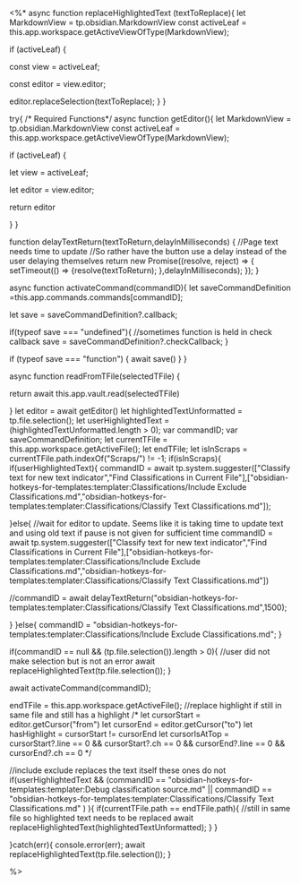 <%*
async function replaceHighlightedText (textToReplace){
let MarkdownView = tp.obsidian.MarkdownView
const activeLeaf =
this.app.workspace.getActiveViewOfType(MarkdownView);

if (activeLeaf) {

const view = activeLeaf;

const editor = view.editor;

editor.replaceSelection(textToReplace);
}
}


try{
/* Required Functions*/
async function getEditor(){
let MarkdownView = tp.obsidian.MarkdownView
const activeLeaf =
this.app.workspace.getActiveViewOfType(MarkdownView);

if (activeLeaf) {

let view = activeLeaf;

let editor = view.editor;

return editor

}
}

function delayTextReturn(textToReturn,delayInMilliseconds) {
//Page text needs time to update
//So rather have the button use a delay instead of the user delaying themselves
return new Promise((resolve, reject) => {
     setTimeout(() => {resolve(textToReturn);
     },delayInMilliseconds);
   });
}

async function activateCommand(commandID){
let saveCommandDefinition =this.app.commands.commands[commandID];

let save = saveCommandDefinition?.callback;

if(typeof save === "undefined"){
//sometimes function is held in check callback
save = saveCommandDefinition?.checkCallback;
}

if (typeof save === "function") {
await save()
}
}

async function readFromTFile(selectedTFile) {

return await this.app.vault.read(selectedTFile)

}
let editor = await getEditor()
let highlightedTextUnformatted = tp.file.selection();
let userHighlightedText = (highlightedTextUnformatted.length > 0);
var commandID;
var saveCommandDefinition;
let currentTFile = this.app.workspace.getActiveFile();
let endTFile;
let isInScraps = currentTFile.path.indexOf("Scraps/") != -1;
if(isInScraps){
if(userHighlightedText){
commandID = await tp.system.suggester(["Classify text for new text indicator","Find Classifications in Current File"],["obsidian-hotkeys-for-templates:templater:Classifications/Include Exclude Classifications.md","obsidian-hotkeys-for-templates:templater:Classifications/Classify Text Classifications.md"]);

}else{
//wait for editor to update. Seems like it is taking time to update text and using old text if pause is not given for sufficient time 
commandID = await tp.system.suggester(["Classify text for new text indicator","Find Classifications in Current File"],["obsidian-hotkeys-for-templates:templater:Classifications/Include Exclude Classifications.md","obsidian-hotkeys-for-templates:templater:Classifications/Classify Text Classifications.md"])

//commandID = await delayTextReturn("obsidian-hotkeys-for-templates:templater:Classifications/Classify Text Classifications.md",1500);


}
}else{
commandID = "obsidian-hotkeys-for-templates:templater:Classifications/Include Exclude Classifications.md";
}

if(commandID == null  && (tp.file.selection()).length > 0){
//user did not make selection but is not an error
await replaceHighlightedText(tp.file.selection());
}

await activateCommand(commandID);

endTFile = this.app.workspace.getActiveFile();
//replace highlight if still in same file and still has a highlight
/*
let cursorStart = editor.getCursor("from")
let cursorEnd = editor.getCursor("to")
let hasHighlight = cursorStart != cursorEnd
let cursorIsAtTop = cursorStart?.line == 0 && cursorStart?.ch == 0 && cursorEnd?.line == 0 && cursorEnd?.ch == 0
*/

//include exclude replaces the text itself these ones do not
if(userHighlightedText && (commandID == "obsidian-hotkeys-for-templates:templater:Debug classification source.md" || commandID == "obsidian-hotkeys-for-templates:templater:Classifications/Classify Text Classifications.md" ) ){
if(currentTFile.path == endTFile.path){
//still in same file so highlighted text needs to be replaced
await replaceHighlightedText(highlightedTextUnformatted);
}
}

}catch(err){
console.error(err);
await replaceHighlightedText(tp.file.selection());
}

%>